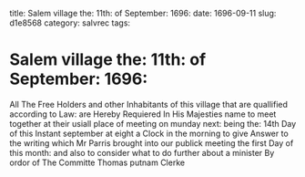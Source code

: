 title: Salem village the: 11th: of September: 1696:
date: 1696-09-11
slug: d1e8568
category: salvrec
tags: 


<div markdown class="doc" id="d1e8568">


# Salem village the: 11th: of September: 1696:

All The Free Holders and other Inhabitants of this village that are quallified according to Law: are Hereby Requiered In His Majesties name to meet together at their usiall place of meeting on munday next: being the: 14th Day of this Instant september at eight a Clock in the morning to give Answer to the writing which Mr Parris brought into our publick meeting the first Day of this month: and also to consider what to do further about a minister By ordor of The Committe Thomas putnam Clerke
</div>